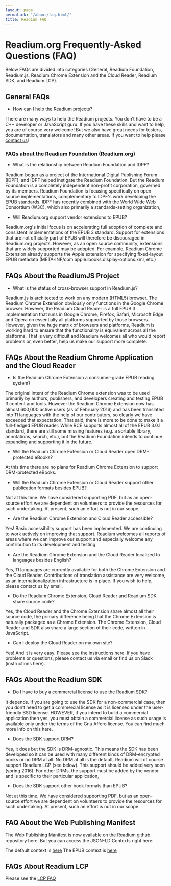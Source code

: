 ```yaml
---
layout: page
permalink: "/about/faq.html/"
title: Readium FAQ
---
```

# Readium.org Frequently-Asked Questions (FAQ)
Below FAQs are divided into categories (General, Readium Foundation, Readium.js, Readium Chrome Extension and the Cloud Reader, Readium SDK, and Readium LCP).

 

## General FAQs

- How can I help the Readium projects?

There are many ways to help the Readium projects. You don’t have to be a C++ developer or JavaScript guru.  If you have these skills and want to help, you are of course very welcome!  But we also have great needs for testers, documentation, translators and many other areas.  If you want to help please [contact us](mailto:rkwright@readium.org)!

 

### FAQs about the Readium Foundation (Readium.org)

- What is the relationship between Readium Foundation and IDPF?

Readium began as a project of the International Digital Publishing Forum (IDPF), and IDPF helped instigate the Readium Foundation. But the Readium Foundation is a completely independent non-profit corporation, governed by its members. Readium Foundation is focusing specifically on open source implementations, complementary to IDPF's work developing the EPUB standards. IDPF has recently combined with the World Wide Web Consortium (W3C), which also primarily a standards-setting organization, 

- Will Readium.org support vendor extensions to EPUB?

Readium.org's initial focus is on accelerating full adoption of complete and consistent implementations of the EPUB 3 standard. Support for extensions that are not officially part of EPUB will therefore be discouraged in Readium.org projects. However, as an open source community, extensions that are widely supported may be adopted. For example, Readium Chrome Extension already supports the Apple extension for specifying fixed-layout EPUB metadata (META-INF/com.apple.ibooks.display-options.xml, etc.)

 

## FAQs About the ReadiumJS Project

- What is the status of cross-browser support in Readium.js?

Readium.js is architected to work on any modern (HTML5) browser. The Readium Chrome Extension obviously only functions in the Google Chrome browser. However, the Readium Cloud Reader is a full EPUB 3 implementation that runs in Google Chrome, Firefox, Safari, Microsoft Edge and Opera on essentially all platforms supported by those browsers.  However, given the huge matrix of browsers and platforms, Readium is working hard to ensure that the functionality is equivalent across all the platforms.  That is very difficult and Readium welcomes all who would report problems or, even better, help us make our support more complete.

 

## FAQs About the Readium Chrome Application and the Cloud Reader

- Is the Readium Chrome Extension a consumer-grade EPUB reading system?

The original intent of the Readium Chrome extension was  to be used primarily by authors, publishers, and developers creating and testing EPUB 3 content and tools. However the Readium Chrome Extension now has almost 600,000 active users (as of February 2016) and has been translated into 11 languages with the help of our contributors, so clearly we have exceeded that expectation.  That said, there is more to be done to make it a full-fledged EPUB reader.  While RCE supports almost all of the EPUB 3.0.1 standard, there are still some missing features (e.g. a sortable library, annotations, search, etc.), but  the Readium Foundation intends to continue expanding and supporting it in the future..

- Will the Readium Chrome Extension or Cloud Reader open DRM-protected eBooks?

At this time there are no plans for Readium Chrome Extension to support DRM-protected eBooks.

- Will the Readium Chrome Extension or Cloud Reader support other publication formats besides EPUB?

Not at this time. We have considered supporting PDF, but as an open-source effort we are dependent on volunteers to provide the resources for such undertaking.  At present, such an effort is not in our scope.

- Are the Readium Chrome Extension and Cloud Reader accessible?

Yes! Basic accessibility support has been implemented.  We are continuing to work actively on improving that support.  Readium welcomes all reports of areas where we can improve our support and especially welcome any contribution to its development and testing.

- Are the Readium Chrome Extension and the Cloud Reader localized to languages besides English?

Yes, 11 languages are currently available for both the Chrome Extension and the Cloud Reader. Contributions of translation assistance are very welcome, as an internationalization infrastructure is in place.  If you wish to help, please contact us by email.

- Do the Readium Chrome Extension, Cloud Reader and Readium SDK share source code?

Yes, the Cloud Reader and the Chrome Extension share almost all their source code, the primary difference being that the Chrome Extension is naturally packaged as a Chrome Extension. The Chrome Extension, Cloud Reader and SDK also share a large section of their code, written in JavaScript.

- Can I deploy the Cloud Reader on my own site?

Yes!  And it is very easy.  Please see the instructions here.  If you have problems or questions, please contact us via email or find us on Slack (instructions here).

 

## FAQs About the Readium SDK

- Do I have to buy a commercial license to use the Readium SDK?

It depends. If you are going to use the SDK for a non-commercial case, then you don’t need to get a commercial license as it is licensed under the user-friendly BSD license.  HOWEVER, if you intend to build a commercial application then yes, you must obtain a commercial license as such usage is available only under the terms of the Gnu Affero license. You can find much more info on this here.

- Does the SDK support DRM?

Yes, it does but the SDK is DRM-agnostic. This means the SDK has been developed so it can be used with many different kinds of DRM-encrypted books or no DRM at all.  No DRM at all is the default.  Readium will of course support Readium LCP (see below).  This support should be added very soon (spring 2016). For other DRMs, the support must be added by the vendor and is specific to their particular application,

- Does the SDK support other book formats than EPUB?

Not at this time. We have considered supporting PDF, but as an open-source effort we are dependent on volunteers to provide the resources for such undertaking.  At present, such an effort is not in our scope.

## FAQ About the Web Publishing Manifest

The Web Publishing Manifest is now available on the Readium github repository here.  But you can access the JSON-LD Contexts right here:

The default context is [here](https://cdn.rawgit.com/readium/webpub-manifest/64ed37e0/contexts/default/context.jsonld)
The EPUB context is [here](https://cdn.rawgit.com/readium/webpub-manifest/64ed37e0/contexts/epub/context.jsonld)

## FAQs About Readium LCP

Please see the [LCP FAQ](https://www.edrlab.org/readium/readium-lcp/faq/)